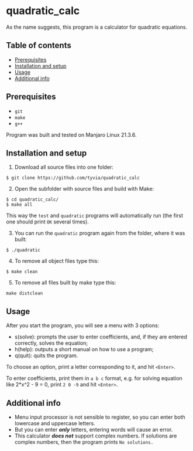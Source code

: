 # quadratic_calс

As the name suggests, this program is a calculator for quadratic equations.

## Table of contents
* [Prerequisites](#prerequisites)
* [Installation and setup](#installation-and-setup)
* [Usage](@usage)
* [Additional info](#additional-info)

## Prerequisites
* `git`
* `make`
* `g++`

Program was built and tested on Manjaro Linux 21.3.6.

## Installation and setup
1. Download all source files into one folder:
```
$ git clone https://github.com/tyvia/quadratic_calc
```
2. Open the subfolder with source files and build with Make:
```
$ cd quadratic_calc/
$ make all
```
This way the `test` and `quadratic` programs will automatically run (the first one should print `OK` several times).

3. You can run the `quadratic` program again from the folder, where it was built:
```
$ ./quadratic
```
4. To remove all object files type this:
```
$ make clean
```
5. To remove all files built by make type this:
```
make distclean
```

## Usage
After you start the program, you will see a menu with 3 options:
* s(solve): prompts the user to enter coefficients, and, if they are entered correctly, solves the equation;
* h(help): outputs a short manual on how to use a program;
* q(quit): quits the program.

To choose an option, print a letter corresponding to it, and hit `<Enter>`.

To enter coefficients, print them in `a b c` format, e.g. for solving equation like 2*x^2 - 9 = 0, print `2 0 -9` and hit `<Enter>`.

## Additional info
* Menu input processor is not sensible to register, so you can enter both lowercase and uppercase letters.
* But you can enter ***only*** letters, entering words will cause an error.
* This calculator ***does not*** support complex numbers. If solutions are complex numbers, then the program prints `No solutions.`

